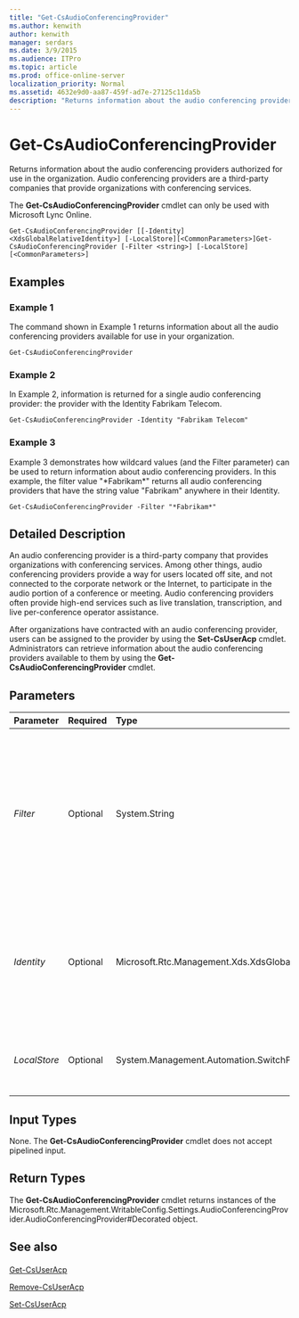 ```yaml
---
title: "Get-CsAudioConferencingProvider"
ms.author: kenwith
author: kenwith
manager: serdars
ms.date: 3/9/2015
ms.audience: ITPro
ms.topic: article
ms.prod: office-online-server
localization_priority: Normal
ms.assetid: 4632e9d0-aa87-459f-ad7e-27125c11da5b
description: "Returns information about the audio conferencing providers authorized for use in the organization. Audio conferencing providers are a third-party companies that provide organizations with conferencing services."
---
```


# Get-CsAudioConferencingProvider
 
Returns information about the audio conferencing providers authorized for use in the organization. Audio conferencing providers are a third-party companies that provide organizations with conferencing services. 
  
The **Get-CsAudioConferencingProvider** cmdlet can only be used with Microsoft Lync Online.
  
```
Get-CsAudioConferencingProvider [[-Identity] <XdsGlobalRelativeIdentity>] [-LocalStore][<CommonParameters>]Get-CsAudioConferencingProvider [-Filter <string>] [-LocalStore] [<CommonParameters>]
```

## Examples
<a name="Examples"> </a>

### Example 1

The command shown in Example 1 returns information about all the audio conferencing providers available for use in your organization.
  
```
Get-CsAudioConferencingProvider
```

### Example 2

In Example 2, information is returned for a single audio conferencing provider: the provider with the Identity Fabrikam Telecom.
  
```
Get-CsAudioConferencingProvider -Identity "Fabrikam Telecom"
```

### Example 3

Example 3 demonstrates how wildcard values (and the Filter parameter) can be used to return information about audio conferencing providers. In this example, the filter value "\*Fabrikam\*" returns all audio conferencing providers that have the string value "Fabrikam" anywhere in their Identity.
  
```
Get-CsAudioConferencingProvider -Filter "*Fabrikam*"
```

## Detailed Description
<a name="DetailedDescription"> </a>

An audio conferencing provider is a third-party company that provides organizations with conferencing services. Among other things, audio conferencing providers provide a way for users located off site, and not connected to the corporate network or the Internet, to participate in the audio portion of a conference or meeting. Audio conferencing providers often provide high-end services such as live translation, transcription, and live per-conference operator assistance.
  
After organizations have contracted with an audio conferencing provider, users can be assigned to the provider by using the **Set-CsUserAcp** cmdlet. Administrators can retrieve information about the audio conferencing providers available to them by using the **Get-CsAudioConferencingProvider** cmdlet.
  
## Parameters
<a name="DetailedDescription"> </a>

|**Parameter**|**Required**|**Type**|**Description**|
|:-----|:-----|:-----|:-----|
| _Filter_ <br/> |Optional  <br/> |System.String  <br/> |Enables you to use wildcard characters when indicating the audio conferencing provider (or providers) to be returned. For example, this syntax returns information about all the audio conferencing providers that have the string value "fabrikam" somewhere in their Identity:  <br/> -Filter "\*fabrikam\*"  <br/> Note that you cannot use the Filter parameter and the Identity parameters in the same command.  <br/> |
| _Identity_ <br/> |Optional  <br/> |Microsoft.Rtc.Management.Xds.XdsGlobalRelativeIdentity  <br/> |Unique identifier for the audio conferencing provider to be returned. For example:  <br/> -Identity "Fabrikam Telecom"  <br/> If neither the Identity parameter nor the Filter parameter are included in a command then the **Get-CsAudioConferencingProvider** cmdlet returns information for all the available providers. <br/> |
| _LocalStore_ <br/> |Optional  <br/> |System.Management.Automation.SwitchParameter  <br/> |Retrieves the audio conferencing provider data from the local replica of the Central Management store rather than from the Central Management store itself.  <br/> |
   
## Input Types
<a name="InputTypes"> </a>

None. The **Get-CsAudioConferencingProvider** cmdlet does not accept pipelined input.
  
## Return Types
<a name="ReturnTypes"> </a>

The **Get-CsAudioConferencingProvider** cmdlet returns instances of the Microsoft.Rtc.Management.WritableConfig.Settings.AudioConferencingProvider.AudioConferencingProvider#Decorated object.
  
## See also
<a name="ReturnTypes"> </a>

#### 

[Get-CsUserAcp](get-csuseracp.md)
  
[Remove-CsUserAcp](remove-csuseracp.md)
  
[Set-CsUserAcp](set-csuseracp.md)

